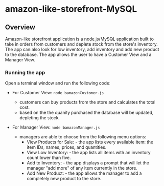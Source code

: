 # amazon-like-storefront-MySQL
## Overview

Amazon-like storefront application is a node.js/MySQL application built to take in orders from customers and deplete stock from the store's inventory. The app can also look for low inventory, add inventory and add new product to the database. The app allows the user to have a Customer View and a Manager View.


### Running the app

Open a terminal window and run the following code:

* For Customer View:  `node bamazonCustomer.js`
    * customers can buy products from the store and calculates the total cost.
    * based on the the quanity purchased the database will be updated, depleting the stock.

* For Manager View:  `node bamazonManager.js`
    * managers are able to choose from the following menu options:
        * View Products for Sale: - the app lists every available item: the item IDs, names, prices, and quantities.
        * View Low Inventory: - the app lists all items with an inventory count lower than five.
        * Add to Inventory: - the app displays a prompt that will let the manager "add more" of any item currently in the store.
        * Add New Product: - the app allows the manager to add a completely new product to the store.

